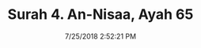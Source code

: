 ---
title       : "Surah 4. An-Nisaa, Ayah 65"
date        : 7/25/2018 2:52:21 PM
draft       : false
type        : "quran"
layout      : "compare"
BookCode    : "CMP"
SurahNumber : "4"
AyahNumber  : "65"
TotalAyah   : "176"
---